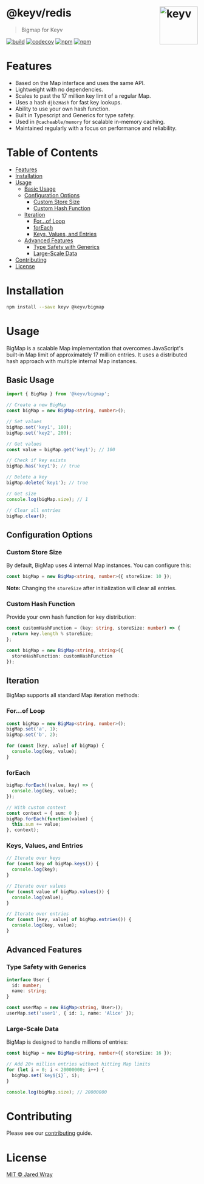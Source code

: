 # @keyv/redis [<img width="100" align="right" src="https://jaredwray.com/images/keyv-symbol.svg" alt="keyv">](https://github.com/jaredwra/keyv)

> Bigmap for Keyv

[![build](https://github.com/jaredwray/keyv/actions/workflows/tests.yaml/badge.svg)](https://github.com/jaredwray/keyv/actions/workflows/tests.yaml)
[![codecov](https://codecov.io/gh/jaredwray/keyv/branch/main/graph/badge.svg?token=bRzR3RyOXZ)](https://codecov.io/gh/jaredwray/keyv)
[![npm](https://img.shields.io/npm/v/@keyv/bigmap.svg)](https://www.npmjs.com/package/@keyv/bigmap)
[![npm](https://img.shields.io/npm/dm/@keyv/bigmap)](https://npmjs.com/package/@keyv/bigmap)

# Features
* Based on the Map interface and uses the same API.
* Lightweight with no dependencies.
* Scales to past the 17 million key limit of a regular Map.
* Uses a hash `djb2Hash` for fast key lookups.
* Ability to use your own hash function.
* Built in Typescript and Generics for type safety.
* Used in `@cacheable/memory` for scalable in-memory caching.
* Maintained regularly with a focus on performance and reliability.

# Table of Contents

- [Features](#features)
- [Installation](#installation)
- [Usage](#usage)
  - [Basic Usage](#basic-usage)
  - [Configuration Options](#configuration-options)
    - [Custom Store Size](#custom-store-size)
    - [Custom Hash Function](#custom-hash-function)
  - [Iteration](#iteration)
    - [For...of Loop](#forof-loop)
    - [forEach](#foreach)
    - [Keys, Values, and Entries](#keys-values-and-entries)
  - [Advanced Features](#advanced-features)
    - [Type Safety with Generics](#type-safety-with-generics)
    - [Large-Scale Data](#large-scale-data)
- [Contributing](#contributing)
- [License](#license)

# Installation

```bash
npm install --save keyv @keyv/bigmap
```

# Usage

BigMap is a scalable Map implementation that overcomes JavaScript's built-in Map limit of approximately 17 million entries. It uses a distributed hash approach with multiple internal Map instances.

## Basic Usage

```typescript
import { BigMap } from '@keyv/bigmap';

// Create a new BigMap
const bigMap = new BigMap<string, number>();

// Set values
bigMap.set('key1', 100);
bigMap.set('key2', 200);

// Get values
const value = bigMap.get('key1'); // 100

// Check if key exists
bigMap.has('key1'); // true

// Delete a key
bigMap.delete('key1'); // true

// Get size
console.log(bigMap.size); // 1

// Clear all entries
bigMap.clear();
```

## Configuration Options

### Custom Store Size

By default, BigMap uses 4 internal Map instances. You can configure this:

```typescript
const bigMap = new BigMap<string, number>({ storeSize: 10 });
```

**Note:** Changing the `storeSize` after initialization will clear all entries.

### Custom Hash Function

Provide your own hash function for key distribution:

```typescript
const customHashFunction = (key: string, storeSize: number) => {
  return key.length % storeSize;
};

const bigMap = new BigMap<string, string>({
  storeHashFunction: customHashFunction
});
```

## Iteration

BigMap supports all standard Map iteration methods:

### For...of Loop

```typescript
const bigMap = new BigMap<string, number>();
bigMap.set('a', 1);
bigMap.set('b', 2);

for (const [key, value] of bigMap) {
  console.log(key, value);
}
```

### forEach

```typescript
bigMap.forEach((value, key) => {
  console.log(key, value);
});

// With custom context
const context = { sum: 0 };
bigMap.forEach(function(value) {
  this.sum += value;
}, context);
```

### Keys, Values, and Entries

```typescript
// Iterate over keys
for (const key of bigMap.keys()) {
  console.log(key);
}

// Iterate over values
for (const value of bigMap.values()) {
  console.log(value);
}

// Iterate over entries
for (const [key, value] of bigMap.entries()) {
  console.log(key, value);
}
```

## Advanced Features

### Type Safety with Generics

```typescript
interface User {
  id: number;
  name: string;
}

const userMap = new BigMap<string, User>();
userMap.set('user1', { id: 1, name: 'Alice' });
```

### Large-Scale Data

BigMap is designed to handle millions of entries:

```typescript
const bigMap = new BigMap<string, number>({ storeSize: 16 });

// Add 20+ million entries without hitting Map limits
for (let i = 0; i < 20000000; i++) {
  bigMap.set(`key${i}`, i);
}

console.log(bigMap.size); // 20000000
```

# Contributing

Please see our [contributing](https://github.com/jaredwray/keyv/blob/main/CONTRIBUTING.md) guide.

# License

[MIT © Jared Wray](LICENSE)
